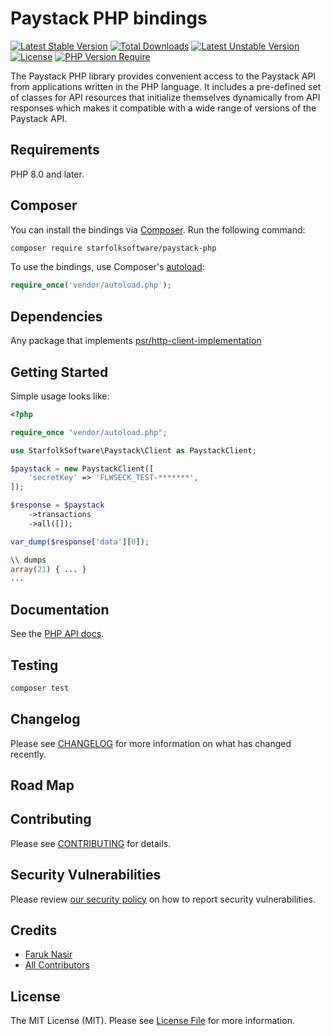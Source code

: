 # Paystack PHP bindings

[![Latest Stable Version](http://poser.pugx.org/starfolksoftware/paystack-php/v)](https://packagist.org/packages/starfolksoftware/paystack-php) [![Total Downloads](http://poser.pugx.org/starfolksoftware/paystack-php/downloads)](https://packagist.org/packages/starfolksoftware/paystack-php) [![Latest Unstable Version](http://poser.pugx.org/starfolksoftware/paystack-php/v/unstable)](https://packagist.org/packages/starfolksoftware/paystack-php) [![License](http://poser.pugx.org/starfolksoftware/paystack-php/license)](https://packagist.org/packages/starfolksoftware/paystack-php) [![PHP Version Require](http://poser.pugx.org/starfolksoftware/paystack-php/require/php)](https://packagist.org/packages/starfolksoftware/paystack-php)

The Paystack PHP library provides convenient access to the Paystack API from
applications written in the PHP language. It includes a pre-defined set of
classes for API resources that initialize themselves dynamically from API
responses which makes it compatible with a wide range of versions of the Paystack
API.

## Requirements

PHP 8.0 and later.

## Composer

You can install the bindings via [Composer](http://getcomposer.org/). Run the following command:

```bash
composer require starfolksoftware/paystack-php
```

To use the bindings, use Composer's [autoload](https://getcomposer.org/doc/01-basic-usage.md#autoloading):

```php
require_once('vendor/autoload.php');
```

## Dependencies

Any package that implements [psr/http-client-implementation](https://packagist.org/providers/psr/http-client-implementation)

## Getting Started

Simple usage looks like:

```php
<?php

require_once "vendor/autoload.php";

use StarfolkSoftware\Paystack\Client as PaystackClient;

$paystack = new PaystackClient([
    'secretKey' => 'FLWSECK_TEST-*******',
]);

$response = $paystack
    ->transactions
    ->all([]);

var_dump($response['data'][0]);

\\ dumps
array(21) { ... }
...
```

## Documentation

See the [PHP API docs](https://developer.paystack.com/reference#introduction-1).


## Testing

```bash
composer test
```

## Changelog

Please see [CHANGELOG](https://github.com/starfolksoftware/paystack-php/compare/v0.0.2...v0.6.1) for more information on what has changed recently.

## Road Map

## Contributing

Please see [CONTRIBUTING](.github/CONTRIBUTING.md) for details.

## Security Vulnerabilities

Please review [our security policy](.github/CONTRIBUTING.md) on how to report security vulnerabilities.

## Credits

- [Faruk Nasir](https://github.com/frknasir)
- [All Contributors](../../contributors)

## License

The MIT License (MIT). Please see [License File](LICENSE.md) for more information.

